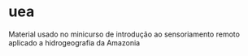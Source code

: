 # uea
Material usado no minicurso de introdução ao sensoriamento remoto aplicado a hidrogeografia da Amazonia
